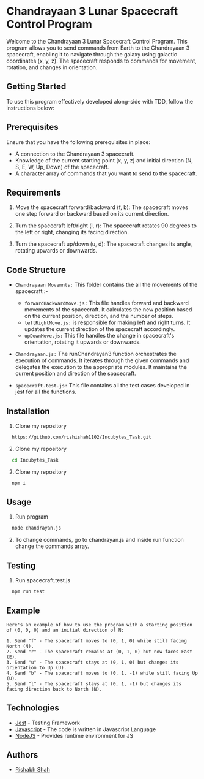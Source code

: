 
# Chandrayaan 3 Lunar Spacecraft Control Program

Welcome to the Chandrayaan 3 Lunar Spacecraft Control Program. This program allows you to send commands from Earth to the Chandrayaan 3 spacecraft, enabling it to navigate through the galaxy using galactic coordinates (x, y, z). The spacecraft responds to commands for movement, rotation, and changes in orientation.


## Getting Started

To use this program effectively developed along-side with TDD, follow the instructions below:

## Prerequisites

Ensure that you have the following prerequisites in place:

* A connection to the Chandrayaan 3 spacecraft.
* Knowledge of the current starting point (x, y, z) and initial direction (N, S, E, W, Up, Down) of the spacecraft.
* A character array of commands that you want to send to the spacecraft.

## Requirements

1. Move the spacecraft forward/backward (f, b): The spacecraft moves one step forward or backward based on its current direction.

2. Turn the spacecraft left/right (l, r): The spacecraft rotates 90 degrees to the left or right, changing its facing direction.

3. Turn the spacecraft up/down (u, d): The spacecraft changes its angle, rotating upwards or downwards.

## Code Structure

* `Chandrayaan Movemnts:` This folder contains the all the movements of the spacecraft :-
    
    * `forwardBackwardMove.js:` This file handles forward and backward movements of the spacecraft. It calculates the new position based on the current position, direction, and the number of steps.
    * `leftRightMove.js:` is responsible for making left and right turns. It updates the current direction of the spacecraft accordingly.
    * `upDownMove.js:` This file handles the change in spacecraft's orientation, rotating it upwards or downwards.

* `Chandrayaan.js:` The runChandrayan3 function orchestrates the execution of commands. It iterates through the given commands and delegates the execution to the appropriate modules. It maintains the current position and direction of the spacecraft.

* `spacecraft.test.js:` This file contains all the test cases developed in jest for all the functions.


## Installation

1. Clone my repository

```bash
  https://github.com/rishishah1102/Incubytes_Task.git
```
2. Clone my repository

```bash
  cd Incubytes_Task
```
2. Clone my repository

```bash
  npm i
```

## Usage

1. Run program

```bash
  node chandrayan.js
```
2. To change commands, go to chandrayan.js and inside run function change the commands array.

## Testing

1. Run spacecraft.test.js

```bash
  npm run test
```

## Example

```
Here's an example of how to use the program with a starting position of (0, 0, 0) and an initial direction of N:

1. Send "f" - The spacecraft moves to (0, 1, 0) while still facing North (N).
2. Send "r" - The spacecraft remains at (0, 1, 0) but now faces East (E).
3. Send "u" - The spacecraft stays at (0, 1, 0) but changes its orientation to Up (U).
4. Send "b" - The spacecraft moves to (0, 1, -1) while still facing Up (U).
5. Send "l" - The spacecraft stays at (0, 1, -1) but changes its facing direction back to North (N).
```


## Technologies

 - [Jest](https://jestjs.io/docs/getting-started) - Testing Framework
 - [Javascript](https://developer.mozilla.org/en-US/docs/Web/JavaScript) - The code is written in Javascript Language 
 - [NodeJS](https://nodejs.org/en/docs) - Provides runtime environment for JS
## Authors

- [Rishabh Shah](https://github.com/rishishah1102)

